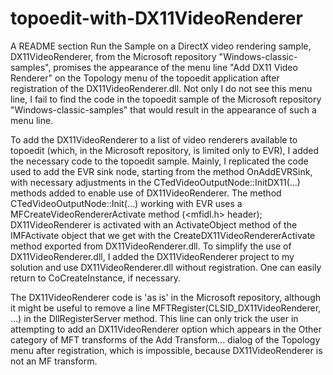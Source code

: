 # topoedit-with-DX11VideoRenderer
A README section Run the Sample on a DirectX video rendering sample, DX11VideoRenderer, 
from the Microsoft repository "Windows-classic-samples", promises the appearance of 
the menu line "Add DX11 Video Renderer" on the Topology menu of the topoedit application 
after registration of the DX11VideoRenderer.dll. Not only I do not see this menu line, I 
fail to find the code in the topoedit sample of the Microsoft repository 
"Windows-classic-samples" that would result in the appearance of such a menu line.

To add the DX11VideoRenderer to a list of video renderers available to topoedit (which, 
in the Microsoft repository, is limited only to EVR), I added the necessary code to the 
topoedit sample. Mainly, I replicated the code used to add the EVR sink node, starting 
from the method OnAddEVRSink, with 
necessary adjustments in the CTedVideoOutputNode::InitDX11(...) methods added to enable 
use of DX11VideoRenderer. The method CTedVideoOutputNode::Init(...) working 
with EVR uses a MFCreateVideoRendererActivate method (<mfidl.h> header); 
DX11VideoRenderer is activated with an ActivateObject method of the IMFActivate object 
that we get with the CreateDX11VideoRendererActivate method exported from 
DX11VideoRenderer.dll. To simplify the use of DX11VideoRenderer.dll, I added the 
DX11VideoRenderer project to my solution and use DX11VideoRenderer.dll without 
registration. One can easily return to CoCreateInstance, if necessary.

The DX11VideoRenderer code is 'as is' in the Microsoft repository, although it might 
be useful to remove a line MFTRegister(CLSID_DX11VideoRenderer, ...) in the 
DllRegisterServer method. This line can only trick the user in attempting to add 
an DX11VideoRenderer option which appears in the Other category of MFT transforms of the 
Add Transform... dialog of the Topology menu after registration, which is 
impossible, because DX11VideoRenderer is not an MF transform.
